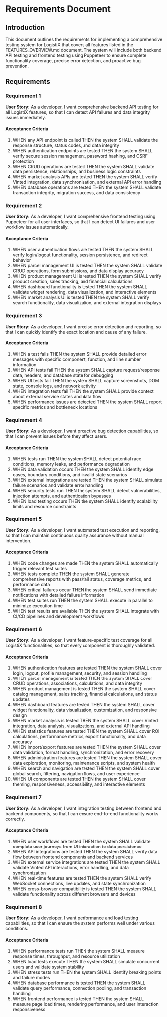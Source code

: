 # Requirements Document

## Introduction

This document outlines the requirements for implementing a comprehensive testing system for LogistiX that covers all features listed in the FEATURES_OVERVIEW.md document. The system will include both backend API testing and frontend testing using Puppeteer to ensure complete functionality coverage, precise error detection, and proactive bug prevention.

## Requirements

### Requirement 1

**User Story:** As a developer, I want comprehensive backend API testing for all LogistiX features, so that I can detect API failures and data integrity issues immediately.

#### Acceptance Criteria

1. WHEN any API endpoint is called THEN the system SHALL validate the response structure, status codes, and data integrity
2. WHEN authentication endpoints are tested THEN the system SHALL verify secure session management, password hashing, and CSRF protection
3. WHEN CRUD operations are tested THEN the system SHALL validate data persistence, relationships, and business logic constraints
4. WHEN market analysis APIs are tested THEN the system SHALL verify Vinted integration, data synchronization, and external API error handling
5. WHEN database operations are tested THEN the system SHALL validate transaction integrity, migration success, and data consistency

### Requirement 2

**User Story:** As a developer, I want comprehensive frontend testing using Puppeteer for all user interfaces, so that I can detect UI failures and user workflow issues automatically.

#### Acceptance Criteria

1. WHEN user authentication flows are tested THEN the system SHALL verify login/logout functionality, session persistence, and redirect behavior
2. WHEN parcel management UI is tested THEN the system SHALL validate CRUD operations, form submissions, and data display accuracy
3. WHEN product management UI is tested THEN the system SHALL verify product creation, sales tracking, and financial calculations
4. WHEN dashboard functionality is tested THEN the system SHALL validate widget rendering, data visualization, and interactive elements
5. WHEN market analysis UI is tested THEN the system SHALL verify search functionality, data visualization, and external integration displays

### Requirement 3

**User Story:** As a developer, I want precise error detection and reporting, so that I can quickly identify the exact location and cause of any failure.

#### Acceptance Criteria

1. WHEN a test fails THEN the system SHALL provide detailed error messages with specific component, function, and line number information
2. WHEN API tests fail THEN the system SHALL capture request/response data, headers, and database state for debugging
3. WHEN UI tests fail THEN the system SHALL capture screenshots, DOM state, console logs, and network activity
4. WHEN integration tests fail THEN the system SHALL provide context about external service states and data flow
5. WHEN performance issues are detected THEN the system SHALL report specific metrics and bottleneck locations

### Requirement 4

**User Story:** As a developer, I want proactive bug detection capabilities, so that I can prevent issues before they affect users.

#### Acceptance Criteria

1. WHEN tests run THEN the system SHALL detect potential race conditions, memory leaks, and performance degradation
2. WHEN data validation occurs THEN the system SHALL identify edge cases, boundary conditions, and invalid state scenarios
3. WHEN external integrations are tested THEN the system SHALL simulate failure scenarios and validate error handling
4. WHEN security tests run THEN the system SHALL detect vulnerabilities, injection attempts, and authentication bypasses
5. WHEN load testing occurs THEN the system SHALL identify scalability limits and resource constraints

### Requirement 5

**User Story:** As a developer, I want automated test execution and reporting, so that I can maintain continuous quality assurance without manual intervention.

#### Acceptance Criteria

1. WHEN code changes are made THEN the system SHALL automatically trigger relevant test suites
2. WHEN tests complete THEN the system SHALL generate comprehensive reports with pass/fail status, coverage metrics, and performance data
3. WHEN critical failures occur THEN the system SHALL send immediate notifications with detailed failure information
4. WHEN test suites run THEN the system SHALL execute in parallel to minimize execution time
5. WHEN test results are available THEN the system SHALL integrate with CI/CD pipelines and development workflows

### Requirement 6

**User Story:** As a developer, I want feature-specific test coverage for all LogistiX functionalities, so that every component is thoroughly validated.

#### Acceptance Criteria

1. WHEN authentication features are tested THEN the system SHALL cover login, logout, profile management, security, and session handling
2. WHEN parcel management is tested THEN the system SHALL cover CRUD operations, associations, calculations, and data integrity
3. WHEN product management is tested THEN the system SHALL cover catalog management, sales tracking, financial calculations, and status updates
4. WHEN dashboard features are tested THEN the system SHALL cover widget functionality, data visualization, customization, and responsive design
5. WHEN market analysis is tested THEN the system SHALL cover Vinted integration, data analysis, visualizations, and external API handling
6. WHEN statistics features are tested THEN the system SHALL cover ROI calculations, performance metrics, export functionality, and data accuracy
7. WHEN import/export features are tested THEN the system SHALL cover data validation, format handling, synchronization, and error recovery
8. WHEN administration features are tested THEN the system SHALL cover data exploration, monitoring, maintenance scripts, and system health
9. WHEN search and navigation are tested THEN the system SHALL cover global search, filtering, navigation flows, and user experience
10. WHEN UI components are tested THEN the system SHALL cover theming, responsiveness, accessibility, and interactive elements

### Requirement 7

**User Story:** As a developer, I want integration testing between frontend and backend components, so that I can ensure end-to-end functionality works correctly.

#### Acceptance Criteria

1. WHEN user workflows are tested THEN the system SHALL validate complete user journeys from UI interaction to data persistence
2. WHEN API integrations are tested THEN the system SHALL verify data flow between frontend components and backend services
3. WHEN external service integrations are tested THEN the system SHALL validate Vinted API interactions, error handling, and data synchronization
4. WHEN real-time features are tested THEN the system SHALL verify WebSocket connections, live updates, and state synchronization
5. WHEN cross-browser compatibility is tested THEN the system SHALL validate functionality across different browsers and devices

### Requirement 8

**User Story:** As a developer, I want performance and load testing capabilities, so that I can ensure the system performs well under various conditions.

#### Acceptance Criteria

1. WHEN performance tests run THEN the system SHALL measure response times, throughput, and resource utilization
2. WHEN load tests execute THEN the system SHALL simulate concurrent users and validate system stability
3. WHEN stress tests run THEN the system SHALL identify breaking points and failure modes
4. WHEN database performance is tested THEN the system SHALL validate query performance, connection pooling, and transaction handling
5. WHEN frontend performance is tested THEN the system SHALL measure page load times, rendering performance, and user interaction responsiveness